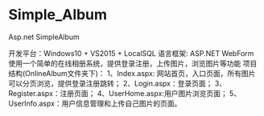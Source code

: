 # Simple_Album
Asp.net
SimpleAlbum

开发平台：Windows10 + VS2015 + LocalSQL 
语言框架: ASP.NET WebForm 使用一个简单的在线相册系统，提供登录注册，上传图片，浏览图片等功能
项目结构(OnlineAlbum文件夹下)： 
1、Index.aspx: 网站首页，入口页面，所有图片可以分页浏览，提供登录注册跳转；
2、Login.aspx：登录页面； 
3、Register.aspx：注册页面； 
4、UserHome.aspx:用户图片浏览页面；
5、UserInfo.aspx：用户信息管理和上传自己图片的页面。
